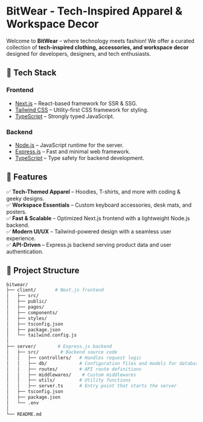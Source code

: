 # BitWear - Tech-Inspired Apparel & Workspace Decor

Welcome to **BitWear** – where technology meets fashion! We offer a curated collection of **tech-inspired clothing, accessories, and workspace decor** designed for developers, designers, and tech enthusiasts.

## 🚀 Tech Stack

### **Frontend**
- [Next.js](https://nextjs.org/) – React-based framework for SSR & SSG.
- [Tailwind CSS](https://tailwindcss.com/) – Utility-first CSS framework for styling.
- [TypeScript](https://www.typescriptlang.org/) – Strongly typed JavaScript.

### **Backend**
- [Node.js](https://nodejs.org/) – JavaScript runtime for the server.
- [Express.js](https://expressjs.com/) – Fast and minimal web framework.
- [TypeScript](https://www.typescriptlang.org/) – Type safety for backend development.

## 🎯 Features

✅ **Tech-Themed Apparel** – Hoodies, T-shirts, and more with coding & geeky designs.  
✅ **Workspace Essentials** – Custom keyboard accessories, desk mats, and posters.  
✅ **Fast & Scalable** – Optimized Next.js frontend with a lightweight Node.js backend.  
✅ **Modern UI/UX** – Tailwind-powered design with a seamless user experience.  
✅ **API-Driven** – Express.js backend serving product data and user authentication.  

## 📂 Project Structure

```bash
bitwear/
├── client/       # Next.js frontend
│   ├── src/
│   ├── public/
│   ├── pages/
│   ├── components/
│   ├── styles/
│   ├── tsconfig.json
│   ├── package.json
│   └── tailwind.config.js
│
├── server/        # Express.js backend
│   ├── src/        # Backend source code
│   │   ├── controllers/   # Handles request logic
│   │   ├── db/            # Configuration files and models for database schema
│   │   ├── routes/        # API route definitions
│   │   ├── middlewares/    # Custom middlewares
│   │   ├── utils/         # Utility functions
│   │   ├── server.ts      # Entry point that starts the server
│   ├── tsconfig.json
│   ├── package.json
│   └── .env
│
└── README.md      

